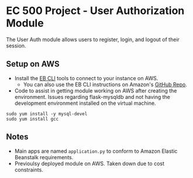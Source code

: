 # EC 500 Project - User Authorization Module

The User Auth module allows users to register, login, and logout of their session.

## Setup on AWS

- Install the [EB CLI](https://docs.aws.amazon.com/elasticbeanstalk/latest/dg/eb-cli3-install.html) tools to connect to your instance on AWS.
  - You can also use the EB CLI instructions on Amazon's [GitHub Repo](https://github.com/aws/aws-elastic-beanstalk-cli-setup).
- Code to assist in getting module working on AWS after creating the environment. Issues regarding flask-mysqldb and not having the development environment installed on the virtual machine.

```
sudo yum install -y mysql-devel
sudo yum install gcc
```

## Notes

- Main apps are named `application.py` to conform to Amazon Elastic Beanstalk requirements.
- Previoulsy deployed module on AWS. Taken down due to cost constraints.
